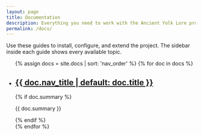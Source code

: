 ```yaml
---
layout: page
title: Documentation
description: Everything you need to work with the Ancient Yolk Lore project.
permalink: /docs/
---
```

<p>Use these guides to install, configure, and extend the project. The sidebar inside each guide shows every available topic.</p>
<ul class="doc-list">
  {% assign docs = site.docs | sort: 'nav_order' %}
  {% for doc in docs %}
  <li>
    <h2><a href="{{ doc.url | relative_url }}">{{ doc.nav_title | default: doc.title }}</a></h2>
    {% if doc.summary %}<p>{{ doc.summary }}</p>{% endif %}
  </li>
  {% endfor %}
</ul>

